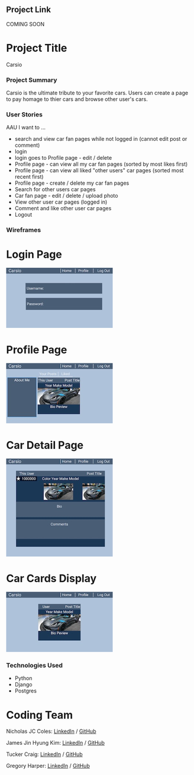 ## Project Link
COMING SOON

# Project Title
Carsio

### Project Summary
Carsio is the ultimate tribute to your favorite cars. Users can create a page to pay homage to thier cars and browse other user's cars.

### User Stories
AAU I want to ...

* search and view car fan pages while not logged in (cannot edit post or comment)
* login
* login goes to Profile page - edit / delete
* Profile page - can view all my car fan pages (sorted by most likes first)
* Profile page - can view all liked "other users" car pages (sorted most recent first)
* Profile page - create / delete my car fan pages
* Search for other users car pages
* Car fan page - edit / delete / upload photo
* View other user car pages (logged in)
* Comment and like other user car pages
* Logout

### Wireframes
# Login Page 
![Image of login page wireframe](main_app/static/images/login.jpeg)

# Profile Page
![Image of profile page wireframe](main_app/static/images/profile.jpeg)

# Car Detail Page
![Image of car detail page wireframe](main_app/static/images/car_page.jpeg)

# Car Cards Display
![Image of car card display wireframe](main_app/static/images/car_card.jpeg)

### Technologies Used
* Python
* Django
* Postgres

# Coding Team
Nicholas JC Coles: <a href="https://www.linkedin.com/in/nicholas-jc-coles-314495a6/" rel="nofollow">LinkedIn</a> / <a href="https://github.com/jcoles1155">GitHub</a>

James Jin Hyung Kim: <a href="https://www.linkedin.com/in/jinhkim87/" rel="nofollow">LinkedIn</a> / <a href="https://github.com/jinhkim87">GitHub</a>

Tucker Craig: <a href="https://www.linkedin.com/in/tucker-m-craig/" rel="nofollow">LinkedIn</a> / <a href="hhttps://github.com/TuckTuckC">GitHub</a>

Gregory Harper: <a href="https://www.linkedin.com/in/gregory-harper-71592067/" rel="nofollow">LinkedIn</a> / <a href="https://github.com/gharper235">GitHub</a>

